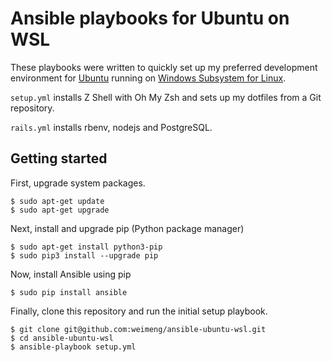 # Ansible playbooks for Ubuntu on WSL

These playbooks were written to quickly set up my preferred development
environment for [Ubuntu](https://www.microsoft.com/store/apps/9nblggh4msv6)
running on [Windows Subsystem for Linux](https://en.wikipedia.org/wiki/Windows_Subsystem_for_Linux).

`setup.yml` installs Z Shell with Oh My Zsh and sets up my dotfiles from a Git repository.

`rails.yml` installs rbenv, nodejs and PostgreSQL.

## Getting started

First, upgrade system packages.

```
$ sudo apt-get update
$ sudo apt-get upgrade
```

Next, install and upgrade pip (Python package manager)

```
$ sudo apt-get install python3-pip
$ sudo pip3 install --upgrade pip
```

Now, install Ansible using pip

```
$ sudo pip install ansible
```

Finally, clone this repository and run the initial setup playbook.

```
$ git clone git@github.com:weimeng/ansible-ubuntu-wsl.git
$ cd ansible-ubuntu-wsl
$ ansible-playbook setup.yml
```

